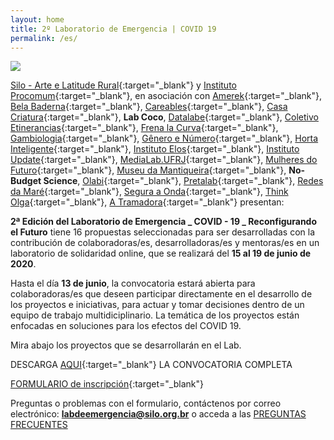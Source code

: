 ```yaml
---
layout: home
title: 2º Laboratorio de Emergencia | COVID 19
permalink: /es/
---
```


![](/2ed/media/images/covers/titulo_colab_esp.png)

[Silo - Arte e Latitude Rural](https://silo.org.br/){:target="_blank"} y [Instituto Procomum](https://www.procomum.org/){:target="_blank"}, en asociación con [Amerek](https://twitter.com/amerek_ufmg){:target="_blank"}, [Bela Baderna](http://belabaderna.com.br/){:target="_blank"}, [Careables](https://www.careables.org/){:target="_blank"}, [Casa Criatura](https://www.instagram.com/casacriatura/){:target="_blank"}, **Lab Coco**, [Datalabe](https://datalabe.org/){:target="_blank"}, [Coletivo Etinerancias](https://www.instagram.com/etinerancias){:target="_blank"}, [Frena la Curva](https://frenalacurva.net/){:target="_blank"}, [Gambiologia](http://www.gambiologia.net/blog/){:target="_blank"}, [Gênero e Número](http://www.generonumero.media/){:target="_blank"},
[Horta Inteligente](https://hortainteligente.wixsite.com/hortainteligente){:target="_blank"}, [Instituto Elos](https://institutoelos.org/){:target="_blank"}, [Instituto Update](https://www.institutoupdate.org.br/){:target="_blank"}, [MediaLab.UFRJ](href="http://medialabufrj.net/"){:target="_blank"}, [Mulheres do Futuro](https://www.instagram.com/mulheresdofuturopa/){:target="_blank"}, [Museu da Mantiqueira](https://museudamantiqueira.com.br/){:target="_blank"}, **No-Budget Science**, [Olabi](https://www.olabi.org.br){:target="_blank"}, [Pretalab](https://www.pretalab.com/){:target="_blank"}, [Redes da Maré](http://www.redesdamare.org.br/){:target="_blank"}, [Segura a Onda](https://seguraaonda.com.br/){:target="_blank"}, [Think Olga](https://www.thinkolga.com/){:target="_blank"}, [A Tramadora](https://www.tramadora.net/){:target="_blank"} presentan:

**2ª Edición del Laboratorio de Emergencia _ COVID - 19 _ Reconfigurando el Futuro** tiene 16 propuestas seleccionadas para ser desarrolladas con la contribución de colaboradoras/es, desarrolladoras/es y mentoras/es en un laboratorio de solidaridad online, que se realizará del **15 al 19 de junio de 2020**.

Hasta el día **13 de junio**, la convocatoria estará abierta para colaboradoras/es que deseen participar directamente en el desarrollo de los proyectos e iniciativas, para actuar y tomar decisiones dentro de un equipo de trabajo multidiciplinario. La temática de los proyectos están enfocadas en soluciones para los efectos del COVID 19. 

Mira abajo los proyectos que se desarrollarán en el Lab.


DESCARGA [AQUI](/2ed/media/docs/ES_CONVOCATORIA_COLABS_LAB_DE_EMERGENCIA.pdf){:target="_blank"} LA CONVOCATORIA COMPLETA 


[FORMULARIO de inscripción](https://forms.gle/wXpCw5s666Do6gt88){:target="_blank"}
  
  
Preguntas o problemas con el formulario, contáctenos por correo electrónico:  **labdeemergencia@silo.org.br** 
o acceda a las [PREGUNTAS FRECUENTES](/2ed/pt/dicas/perguntas-frequentes-colabs)